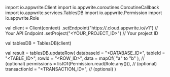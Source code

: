 import io.appwrite.Client
import io.appwrite.coroutines.CoroutineCallback
import io.appwrite.services.TablesDB
import io.appwrite.Permission
import io.appwrite.Role

val client = Client(context)
    .setEndpoint("https://<REGION>.cloud.appwrite.io/v1") // Your API Endpoint
    .setProject("<YOUR_PROJECT_ID>") // Your project ID

val tablesDB = TablesDB(client)

val result = tablesDB.updateRow(
    databaseId = "<DATABASE_ID>", 
    tableId = "<TABLE_ID>", 
    rowId = "<ROW_ID>", 
    data = mapOf( "a" to "b" ), // (optional)
    permissions = listOf(Permission.read(Role.any())), // (optional)
    transactionId = "<TRANSACTION_ID>", // (optional)
)